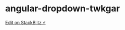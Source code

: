 # angular-dropdown-twkgar

[Edit on StackBlitz ⚡️](https://stackblitz.com/edit/angular-dropdown-twkgar)